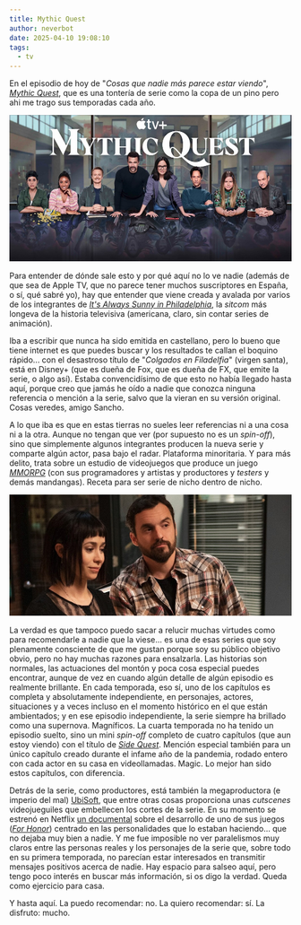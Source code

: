 ```yaml
---
title: Mythic Quest
author: neverbot
date: 2025-04-10 19:08:10
tags:
  - tv
---
```


En el episodio de hoy de "*Cosas que nadie más parece estar viendo*", [*Mythic Quest*](https://en.wikipedia.org/wiki/Mythic_Quest), que es una tontería de serie como la copa de un pino pero ahi me trago sus temporadas cada año.

![mythic-quest](./mythic-quest/mythic-quest.jpg)

Para entender de dónde sale esto y por qué aquí no lo ve nadie (además de que sea de Apple TV, que no parece tener muchos suscriptores en España, o sí, qué sabré yo), hay que entender que viene creada y avalada por varios de los integrantes de [*It's Always Sunny in Philadelphia*](https://en.wikipedia.org/wiki/It%27s_Always_Sunny_in_Philadelphia), la *sitcom* más longeva de la historia televisiva (americana, claro, sin contar series de animación). 

Iba a escribir que nunca ha sido emitida en castellano, pero lo bueno que tiene internet es que puedes buscar y los resultados te callan el boquino rápido... con el desastroso título de "*Colgados en Filadelfia*" (virgen santa), está en Disney+ (que es dueña de Fox, que es dueña de FX, que emite la serie, o algo así). Estaba convencidísimo de que esto no había llegado hasta aquí, porque creo que jamás he oído a nadie que conozca ninguna referencia o mención a la serie, salvo que la vieran en su versión original. Cosas veredes, amigo Sancho.

A lo que iba es que en estas tierras no sueles leer referencias ni a una cosa ni a la otra. Aunque no tengan que ver (por supuesto no es un *spin-off*), sino que simplemente algunos integrantes producen la nueva serie y comparte algún actor, pasa bajo el radar. Plataforma minoritaria. Y para más delito, trata sobre un estudio de videojuegos que produce un juego [*MMORPG*](https://en.wikipedia.org/wiki/Massively_multiplayer_online_role-playing_game) (con sus programadores y artistas y productores y *testers* y demás mandangas). Receta para ser serie de nicho dentro de nicho.

![mythic-quest-special-episode](./mythic-quest/mythic-quest-special-episode.jpg)

La verdad es que tampoco puedo sacar a relucir muchas virtudes como para recomendarle a nadie que la viese... es una de esas series que soy plenamente consciente de que me gustan porque soy su público objetivo obvio, pero no hay muchas razones para ensalzarla. Las historias son normales, las actuaciones del montón y poca cosa especial puedes encontrar, aunque de vez en cuando algún detalle de algún episodio es realmente brillante. En cada temporada, eso sí, uno de los capítulos es completa y absolutamente independiente, en personajes, actores, situaciones y a veces incluso en el momento histórico en el que están ambientados; y en ese episodio independiente, la serie siempre ha brillado como una supernova. Magníficos. La cuarta temporada no ha tenido un episodio suelto, sino un mini *spin-off* completo de cuatro capítulos (que aun estoy viendo) con el título de [*Side Quest*](https://en.wikipedia.org/wiki/Side_Quest_(TV_series)). Mención especial también para un único capítulo creado durante el infame año de la pandemia, rodado entero con cada actor en su casa en videollamadas. Magic. Lo mejor han sido estos capítulos, con diferencia. 

Detrás de la serie, como productores, está también la megaproductora (e imperio del mal) [UbiSoft](https://en.wikipedia.org/wiki/Ubisoft), que entre otras cosas proporciona unas *cutscenes* videojueguiles que embellecen los cortes de la serie. En su momento se estrenó en Netflix [un documental](https://www.imdb.com/title/tt7655524/) sobre el desarrollo de uno de sus juegos ([*For Honor*](https://en.wikipedia.org/wiki/For_Honor)) centrado en las personalidades que lo estaban haciendo... que no dejaba muy bien a nadie. Y me fue imposible no ver paralelismos muy claros entre las personas reales y los personajes de la serie que, sobre todo en su primera temporada, no parecían estar interesados en transmitir mensajes positivos acerca de nadie. Hay espacio para salseo aquí, pero tengo poco interés en buscar más información, si os digo la verdad. Queda como ejercicio para casa.

Y hasta aquí. La puedo recomendar: no. La quiero recomendar: sí. La disfruto: mucho.



